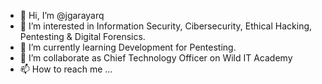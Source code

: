 - 👋 Hi, I’m @jgarayarq
- 👀 I’m interested in Information Security, Cibersecurity, Ethical Hacking, Pentesting & Digital Forensics.
- 🌱 I’m currently learning Development for Pentesting.
- 💞️ I’m collaborate as Chief Technology Officer on Wild IT Academy
- 📫 How to reach me ...

<!---
jgarayarq/jgarayarq is a ✨ special ✨ repository because its `README.md` (this file) appears on your GitHub profile.
You can click the Preview link to take a look at your changes.
--->
